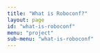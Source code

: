 ```yaml
---
title: "What is Roboconf?"
layout: page
id: "what-is-roboconf"
menu: "project"
sub-menu: "what-is-roboconf"
---
```



